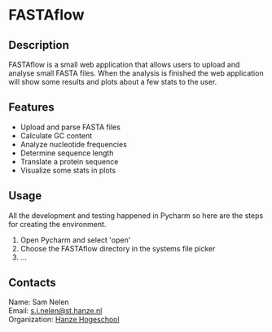 # FASTAflow 

## Description
FASTAflow is a small web application that allows users to upload and analyse small 
FASTA files. When the analysis is finished the web application will show some results 
and plots about a few stats to the user.

## Features
* Upload and parse FASTA files
* Calculate GC content
* Analyze nucleotide frequencies
* Determine sequence length
* Translate a protein sequence
* Visualize some stats in plots

## Usage
All the development and testing happened in Pycharm so here are the steps for
creating the environment.
1. Open Pycharm and select 'open'
2. Choose the FASTAflow directory in the systems file picker
3. ...

## Contacts
Name: Sam Nelen  
Email: s.j.nelen@st.hanze.nl  
Organization: [Hanze Hogeschool](https://www.hanze.nl/nl) 